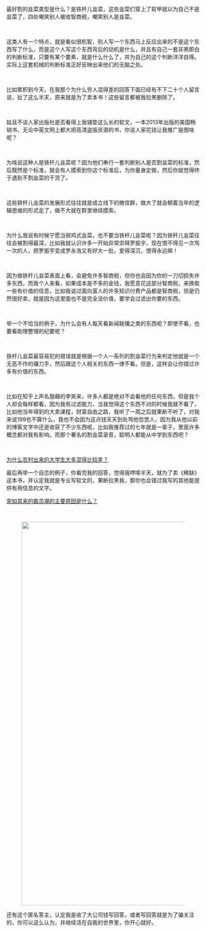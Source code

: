 <p>最好割的韭菜类型是什么？是铁杆儿韭菜，这些韭菜们穿上了软甲就以为自己不是韭菜了，四处嘲笑别人被收智商税，嘲笑别人是韭菜。</p><p class="ztext-empty-paragraph"><br/></p><p>这类人有一个特点，就是看似很机智，别人写一个东西马上反应出来的不是这个东西写了什么，而是这个人写这个东西背后的动机是什么，并且有自己一套非黑即白的判断标准，只要有某个要素，就是什么什么了，并为自己的这个判断洋洋自得。实际上这套机械的判断标准正好反映出来他们的无脑之处。</p><p class="ztext-empty-paragraph"><br/></p><p>比如累积到今天，在我那个为什么穷人混得差的回答下面已经有不下二十个人留言说，扯了这么半天，原来就是为了卖本书！这些留言都被我拉黑删除了。</p><p class="ztext-empty-paragraph"><br/></p><p>姑且不谈人家出版社是否看得上我铺垫这么长的软文，一本2013年出版的美国畅销书，无论中英文网上都大把高清盗版资源的书，你说人家花钱让我推广是图啥呢？</p><p class="ztext-empty-paragraph"><br/></p><p>为啥说这种人是铁杆儿韭菜呢？因为他们奉行一套判断别人是否割韭菜的标准，然后既然是个标准，就会有人摸索到你这个标准后，为你量身定做，然后你就觉得终于遇到不割韭菜的干货了。</p><p class="ztext-empty-paragraph"><br/></p><p>这些铁杆儿韭菜的发展形式往往就是成立线下的微信群，做大了就会朝着当年的逻辑思维的形式走了，做不大就在群里继续摸索。</p><p class="ztext-empty-paragraph"><br/></p><p>为什么我说有时候宁愿当弱鸡式韭菜，也不要当铁杆儿韭菜呢？因为铁杆儿韭菜往往会被割得最深，比如我就认识许多一开始异常崇拜罗振宇，现在恨不得见一次骂一次的人，把罗振宇变成罗永浩又有好大一批，爱得深沉，恨得永远嘛！</p><p class="ztext-empty-paragraph"><br/></p><p>因为做铁杆儿韭菜表面上看，会避免许多智商税，但你也会因为你的一刀切损失许多东西，而我个人来看，如果成本是不多的金钱，我愿意花这部分智商税，来换取一些有价值的信息，比如我说过面向富人的许多知识付费产品都是智商税，但是仍然很好卖，就是因为这里面也不是完全没价值，要学会过滤出你要的东西。</p><p class="ztext-empty-paragraph"><br/></p><p>举一个不恰当的例子，为什么会有人每天看新闻联播之类的东西呢？即使不看，也要看助理整理的纪要呢？</p><p class="ztext-empty-paragraph"><br/></p><p>铁杆儿韭菜最容易犯的错误就是根据一个人一系列的割韭菜行为来判定他就是一个无恶不作的镰刀手，然后跟这个人相关的东西一律不看。但是，这样会让你错过许多有价值的东西。</p><p class="ztext-empty-paragraph"><br/></p><p>比如在知乎上声名狼藉的李笑来，许多人都是绝对不会看他的任何东西，但是我个人却会每样都看，因为我有过滤能力，当我觉得这个东西不对的时候我就不看了，比如他当年得到的大卖课程，财富自由之路，我听了一周之后就果断不听了，对我来说199也不算什么，我也不会因为这点钱天天到处骂他忽悠人，因为我从他以前的博客文字中还是收获了不少东西呢，比如我推荐过的七年就是一辈子，里面许多概念都对我有影响。而那个著名的割韭菜录音，聪明人都能从中学到东西吧？</p><p class="ztext-empty-paragraph"><br/></p><a data-draft-node="block" data-draft-type="link-card" href="https://www.zhihu.com/question/267341371/answer/516907121" data-image="https://pic2.zhimg.com/v2-0bd1afe28a44f4dd09b3dc6b208fdea1_bh.jpg" data-image-width="524" data-image-height="683" class="internal">为什么农村出来的大学生大多混得比较差？</a><p>最后再举一个自恋的例子，你看完我的回答，觉得我啰嗦半天，就为了卖《稀缺》这本书，并认定我就是专业写软文的，果断拉黑我，那你也会错过我写的其他能提供有用信息的文字。</p><a data-draft-node="block" data-draft-type="link-card" href="https://www.zhihu.com/question/307319561/answer/563654563" class="internal">突如其来的裁员潮的主要原因是什么？</a><p class="ztext-empty-paragraph"><br/></p><figure data-size="normal"><img src="https://pic1.zhimg.com/v2-9ce70b4221db9f7f6a2968fc82b18fb0_b.jpg" data-rawwidth="1000" data-rawheight="638" data-size="normal" class="origin_image zh-lightbox-thumb" width="1000" data-original="https://pic1.zhimg.com/v2-9ce70b4221db9f7f6a2968fc82b18fb0_r.jpg"/></figure><p>还有这个匿名答主，认定我是收了大公司钱写回答，或者写回答就是为了骗关注的，你可以这么认为，并继续活在自我的世界里，你开心就好。</p>